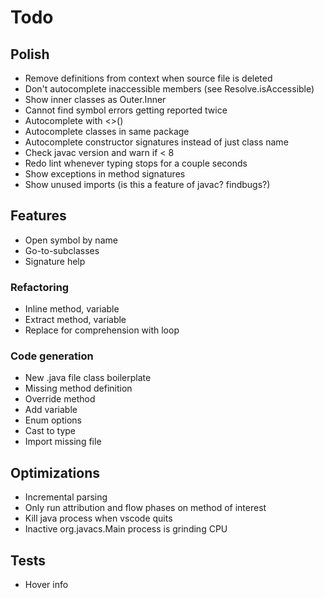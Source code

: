 # Todo

## Polish
* Remove definitions from context when source file is deleted
* Don't autocomplete inaccessible members (see Resolve.isAccessible)
* Show inner classes as Outer.Inner
* Cannot find symbol errors getting reported twice
* Autocomplete with <>()
* Autocomplete classes in same package
* Autocomplete constructor signatures instead of just class name
* Check javac version and warn if < 8
* Redo lint whenever typing stops for a couple seconds
* Show exceptions in method signatures
* Show unused imports (is this a feature of javac? findbugs?)

## Features 
* Open symbol by name
* Go-to-subclasses
* Signature help

### Refactoring
* Inline method, variable
* Extract method, variable
* Replace for comprehension with loop

### Code generation
* New .java file class boilerplate
* Missing method definition
* Override method
* Add variable
* Enum options
* Cast to type
* Import missing file

## Optimizations
* Incremental parsing
* Only run attribution and flow phases on method of interest
* Kill java process when vscode quits
* Inactive org.javacs.Main process is grinding CPU

## Tests
* Hover info